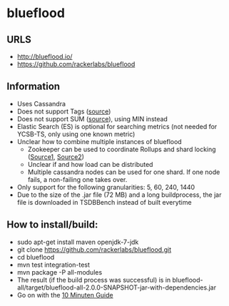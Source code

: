 # blueflood

## URLS

  * http://blueflood.io/
  * https://github.com/rackerlabs/blueflood

## Information

  * Uses Cassandra
  * Does not support Tags ([source](https://github.com/rackerlabs/blueflood/wiki/FAQ))
  * Does not support SUM ([source](https://github.com/rackerlabs/blueflood/wiki/10minuteguide#send-numeric-metrics)), using MIN instead
  * Elastic Search (ES) is optional for searching metrics (not needed for YCSB-TS, only using one known metric)
  * Unclear how to combine multiple instances of blueflood
    * Zookeeper can be used to coordinate Rollups and shard locking ([Source1](https://github.com/rackerlabs/blueflood/wiki/Deployment-Dependencies), [Source2](https://github.com/rackerlabs/blueflood/blob/master/blueflood-core/src/main/java/com/rackspacecloud/blueflood/service/CoreConfig.java))
    * Unclear if and how load can be distributed
    * Multiple cassandra nodes can be used for one shard. If one node fails, a non-failing one takes over.
  * Only support for the following granularities: 5, 60, 240, 1440
  * Due to the size of the .jar file (72 MB) and a long buildprocess, the jar file is downloaded in TSDBBench instead of built everytime

## How to install/build:

  * sudo apt-get install maven openjdk-7-jdk
  * git clone https://github.com/rackerlabs/blueflood.git
  * cd blueflood
  * mvn test integration-test
  * mvn package -P all-modules
  * The result (if the build process was successful) is in blueflood-all/target/blueflood-all-2.0.0-SNAPSHOT-jar-with-dependencies.jar
  * Go on with the [10 Minuten Guide](https://github.com/rackerlabs/blueflood/wiki/10minuteguide)
